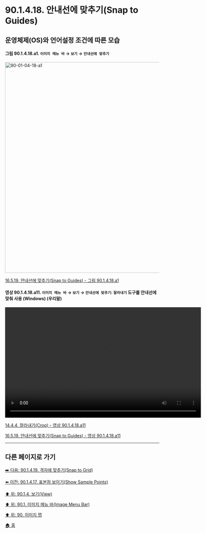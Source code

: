 # 90.1.4.18. 안내선에 맞추기(Snap to Guides)
## 운영체제(OS)와 언어설정 조건에 따른 모습

<a id="90-01-04-18-a1"></a>

#### 그림 90.1.4.18.a1. `이미지 메뉴 바` → `보기` → `안내선에 맞추기`
<img width="940" height="687" alt="90-01-04-18-a1" src="https://github.com/user-attachments/assets/ac014219-1ef6-4c83-b811-9c212e24dc1f" />

[16.5.19. 안내선에 맞추기(Snap to Guides) - 그림 90.1.4.18.a1](./16-05-19-snap-to-guides.md#90-01-04-18-a1)

<a id="90-01-04-18-a11"></a>

#### 영상 90.1.4.18.a11. `이미지 메뉴 바` → `보기` → `안내선에 맞추기`: `잘라내기` 도구를 안내선에 맞춰 사용 (Windows) (우리말)
<video controls="controls" width="640" height="360" src="https://github.com/wonder13662/gimp/assets/15767104/b053efc9-cad7-4cd0-ab7f-c2f06a93b45c"></video>

[14.4.4. 잘라내기(Crop) - 영상 90.1.4.18.a11](./14-04-04-00-crop.md#90-01-04-18-a11)

[16.5.19. 안내선에 맞추기(Snap to Guides) - 영상 90.1.4.18.a11](./16-05-19-snap-to-guides.md#90-01-04-18-a11)

***

## 다른 페이지로 가기

[➡️ 다음: 90.1.4.19. 격자에 맞추기(Snap to Grid)](./90-01-04-19-snap_to_grid.md)

[⬅️ 이전: 90.1.4.17. 표본점 보이기(Show Sample Points)](./90-01-04-17-show_sample_points.md)

[⬆️ 위: 90.1.4. 보기(View)](./90-01-04-00-view.md)

[⬆️ 위: 90.1. 이미지 메뉴 바(Image Menu Bar)](./90-01-00-image-menu-bar.md)

[⬆️ 위: 90. 이미지 맵](./90-00-image-map.md)

[🏠 홈](./00-home.md)
